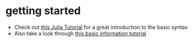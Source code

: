 # getting started

* Check out [this Julia Tutorial](https://www.youtube.com/watch?v=sE67bP2PnOo) for a great introduction to the basic syntax  
* Also take a look through [this basic information tutorial](https://syl1.gitbook.io/julia-language-a-concise-tutorial/)

